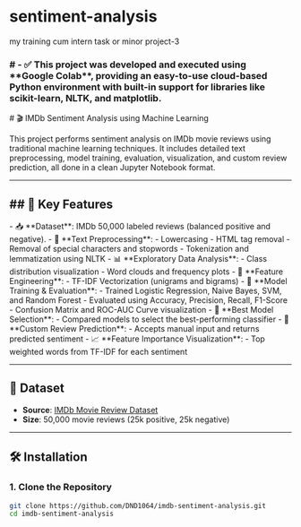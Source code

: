 # sentiment-analysis
my training cum intern task or minor project-3

<h3> #
- ✅ This project was developed and executed using **Google Colab**, providing an easy-to-use cloud-based Python environment with built-in support for libraries like scikit-learn, NLTK, and matplotlib.
 </h3>
# 🎬 IMDb Sentiment Analysis using Machine Learning

This project performs sentiment analysis on IMDb movie reviews using traditional machine learning techniques. It includes detailed text preprocessing, model training, evaluation, visualization, and custom review prediction, all done in a clean Jupyter Notebook format.

---
<h2>
## 📌 Key Features
</h2>
- 📥 **Dataset**: IMDb 50,000 labeled reviews (balanced positive and negative).
- 🧹 **Text Preprocessing**:
  - Lowercasing
  - HTML tag removal
  - Removal of special characters and stopwords
  - Tokenization and lemmatization using NLTK
- 📊 **Exploratory Data Analysis**:
  - Class distribution visualization
  - Word clouds and frequency plots
- 🔢 **Feature Engineering**:
  - TF-IDF Vectorization (unigrams and bigrams)
- 🔁 **Model Training & Evaluation**:
  - Trained Logistic Regression, Naive Bayes, SVM, and Random Forest
  - Evaluated using Accuracy, Precision, Recall, F1-Score
  - Confusion Matrix and ROC-AUC Curve visualization
- 🧠 **Best Model Selection**:
  - Compared models to select the best-performing classifier
- 💬 **Custom Review Prediction**:
  - Accepts manual input and returns predicted sentiment
- 📈 **Feature Importance Visualization**:
  - Top weighted words from TF-IDF for each sentiment

---

## 📂 Dataset

- **Source**: [IMDb Movie Review Dataset](https://raw.githubusercontent.com/datasets/sentiment-analysis-imdb/master/data/imdb-dataset.csv)
- **Size**: 50,000 movie reviews (25k positive, 25k negative)

---

## 🛠️ Installation

### 1. Clone the Repository

```bash
git clone https://github.com/DND1064/imdb-sentiment-analysis.git
cd imdb-sentiment-analysis
